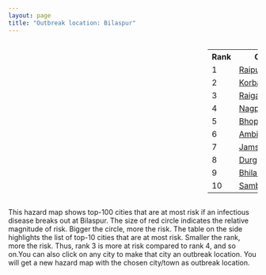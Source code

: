 ```yaml
---
layout: page
title: "Outbreak location: Bilaspur"
---
```

<div style="width: 100%; overflow: auto;">
<div style="width: 75%; float: left;">
<div id="mapid">
<script src="https://buda-magenta.github.io/hazard_map/load_map.js"></script>

<script>
var marker_outbreak = L.marker([22.383333, 82.133333],{"autoPan": true}).addTo(map); marker_outbreak.bindTooltip("Bilaspur").openTooltip();

var circle_1 = L.circle([21.237947, 81.633683], {"pane": "markerPane", "color": "red", "fill": true, "fillOpacity": 0.2, "fillRule": "evenodd", "lineCap": "round", "lineJoin": "round", "opacity": 1.0, "radius": 59601, "stroke": true, "weight": 3}).addTo(map);
circle_1.bindTooltip("Raipur<br>rank: 1<br>hazard index: 0.059602")
circle_1.bindPopup('<a href="https://buda-magenta.github.io/hazard_map/Raipur">Raipur</a>')

var circle_2 = L.circle([22.519770, 82.629515], {"pane": "markerPane", "color": "red", "fill": true, "fillOpacity": 0.2, "fillRule": "evenodd", "lineCap": "round", "lineJoin": "round", "opacity": 1.0, "radius": 59200, "stroke": true, "weight": 3}).addTo(map);
circle_2.bindTooltip("Korba<br>rank: 2<br>hazard index: 0.059201")
circle_2.bindPopup('<a href="https://buda-magenta.github.io/hazard_map/Korba">Korba</a>')

var circle_3 = L.circle([22.500000, 83.500000], {"pane": "markerPane", "color": "red", "fill": true, "fillOpacity": 0.2, "fillRule": "evenodd", "lineCap": "round", "lineJoin": "round", "opacity": 1.0, "radius": 42516, "stroke": true, "weight": 3}).addTo(map);
circle_3.bindTooltip("Raigarh<br>rank: 3<br>hazard index: 0.042516")
circle_3.bindPopup('<a href="https://buda-magenta.github.io/hazard_map/Raigarh">Raigarh</a>')

var circle_4 = L.circle([21.149813, 79.082056], {"pane": "markerPane", "color": "red", "fill": true, "fillOpacity": 0.2, "fillRule": "evenodd", "lineCap": "round", "lineJoin": "round", "opacity": 1.0, "radius": 19938, "stroke": true, "weight": 3}).addTo(map);
circle_4.bindTooltip("Nagpur<br>rank: 4<br>hazard index: 0.019938")
circle_4.bindPopup('<a href="https://buda-magenta.github.io/hazard_map/Nagpur">Nagpur</a>')

var circle_5 = L.circle([23.258486, 77.401989], {"pane": "markerPane", "color": "red", "fill": true, "fillOpacity": 0.2, "fillRule": "evenodd", "lineCap": "round", "lineJoin": "round", "opacity": 1.0, "radius": 18791, "stroke": true, "weight": 3}).addTo(map);
circle_5.bindTooltip("Bhopal<br>rank: 5<br>hazard index: 0.018792")
circle_5.bindPopup('<a href="https://buda-magenta.github.io/hazard_map/Bhopal">Bhopal</a>')

var circle_6 = L.circle([23.122634, 83.198189], {"pane": "markerPane", "color": "red", "fill": true, "fillOpacity": 0.2, "fillRule": "evenodd", "lineCap": "round", "lineJoin": "round", "opacity": 1.0, "radius": 15290, "stroke": true, "weight": 3}).addTo(map);
circle_6.bindTooltip("Ambikapur<br>rank: 6<br>hazard index: 0.015290")
circle_6.bindPopup('<a href="https://buda-magenta.github.io/hazard_map/Ambikapur">Ambikapur</a>')

var circle_7 = L.circle([22.801519, 86.202958], {"pane": "markerPane", "color": "red", "fill": true, "fillOpacity": 0.2, "fillRule": "evenodd", "lineCap": "round", "lineJoin": "round", "opacity": 1.0, "radius": 13860, "stroke": true, "weight": 3}).addTo(map);
circle_7.bindTooltip("Jamshedpur<br>rank: 7<br>hazard index: 0.013861")
circle_7.bindPopup('<a href="https://buda-magenta.github.io/hazard_map/Jamshedpur">Jamshedpur</a>')

var circle_8 = L.circle([21.199035, 81.397955], {"pane": "markerPane", "color": "red", "fill": true, "fillOpacity": 0.2, "fillRule": "evenodd", "lineCap": "round", "lineJoin": "round", "opacity": 1.0, "radius": 11879, "stroke": true, "weight": 3}).addTo(map);
circle_8.bindTooltip("Durg<br>rank: 8<br>hazard index: 0.011880")
circle_8.bindPopup('<a href="https://buda-magenta.github.io/hazard_map/Durg">Durg</a>')

var circle_9 = L.circle([21.200996, 81.335426], {"pane": "markerPane", "color": "red", "fill": true, "fillOpacity": 0.2, "fillRule": "evenodd", "lineCap": "round", "lineJoin": "round", "opacity": 1.0, "radius": 10118, "stroke": true, "weight": 3}).addTo(map);
circle_9.bindTooltip("Bhilai Nagar<br>rank: 9<br>hazard index: 0.010119")
circle_9.bindPopup('<a href="https://buda-magenta.github.io/hazard_map/Bhilai_Nagar">Bhilai Nagar</a>')

var circle_10 = L.circle([21.400000, 83.883333], {"pane": "markerPane", "color": "red", "fill": true, "fillOpacity": 0.2, "fillRule": "evenodd", "lineCap": "round", "lineJoin": "round", "opacity": 1.0, "radius": 8684, "stroke": true, "weight": 3}).addTo(map);
circle_10.bindTooltip("Sambalpur<br>rank: 10<br>hazard index: 0.008684")
circle_10.bindPopup('<a href="https://buda-magenta.github.io/hazard_map/Sambalpur">Sambalpur</a>')

var circle_11 = L.circle([22.214285, 84.872437], {"pane": "markerPane", "color": "red", "fill": true, "fillOpacity": 0.2, "fillRule": "evenodd", "lineCap": "round", "lineJoin": "round", "opacity": 1.0, "radius": 8580, "stroke": true, "weight": 3}).addTo(map);
circle_11.bindTooltip("Raurkela<br>rank: 11<br>hazard index: 0.008581")
circle_11.bindPopup('<a href="https://buda-magenta.github.io/hazard_map/Raurkela">Raurkela</a>')

var circle_12 = L.circle([24.500000, 81.000000], {"pane": "markerPane", "color": "red", "fill": true, "fillOpacity": 0.2, "fillRule": "evenodd", "lineCap": "round", "lineJoin": "round", "opacity": 1.0, "radius": 8378, "stroke": true, "weight": 3}).addTo(map);
circle_12.bindTooltip("Satna<br>rank: 12<br>hazard index: 0.008378")
circle_12.bindPopup('<a href="https://buda-magenta.github.io/hazard_map/Satna">Satna</a>')

var circle_13 = L.circle([28.651718, 77.221939], {"pane": "markerPane", "color": "red", "fill": true, "fillOpacity": 0.2, "fillRule": "evenodd", "lineCap": "round", "lineJoin": "round", "opacity": 1.0, "radius": 7457, "stroke": true, "weight": 3}).addTo(map);
circle_13.bindTooltip("Delhi<br>rank: 13<br>hazard index: 0.007457")
circle_13.bindPopup('<a href="https://buda-magenta.github.io/hazard_map/Delhi">Delhi</a>')

var circle_14 = L.circle([24.759267, 81.655000], {"pane": "markerPane", "color": "red", "fill": true, "fillOpacity": 0.2, "fillRule": "evenodd", "lineCap": "round", "lineJoin": "round", "opacity": 1.0, "radius": 6790, "stroke": true, "weight": 3}).addTo(map);
circle_14.bindTooltip("Rewa<br>rank: 14<br>hazard index: 0.006790")
circle_14.bindPopup('<a href="https://buda-magenta.github.io/hazard_map/Rewa">Rewa</a>')

var circle_15 = L.circle([21.735348, 81.944459], {"pane": "markerPane", "color": "red", "fill": true, "fillOpacity": 0.2, "fillRule": "evenodd", "lineCap": "round", "lineJoin": "round", "opacity": 1.0, "radius": 5925, "stroke": true, "weight": 3}).addTo(map);
circle_15.bindTooltip("Bhatpara<br>rank: 15<br>hazard index: 0.005926")
circle_15.bindPopup('<a href="https://buda-magenta.github.io/hazard_map/Bhatpara">Bhatpara</a>')

var circle_16 = L.circle([22.541418, 88.357691], {"pane": "markerPane", "color": "red", "fill": true, "fillOpacity": 0.2, "fillRule": "evenodd", "lineCap": "round", "lineJoin": "round", "opacity": 1.0, "radius": 5630, "stroke": true, "weight": 3}).addTo(map);
circle_16.bindTooltip("Kolkata<br>rank: 16<br>hazard index: 0.005631")
circle_16.bindPopup('<a href="https://buda-magenta.github.io/hazard_map/Kolkata">Kolkata</a>')

var circle_17 = L.circle([22.720362, 75.868200], {"pane": "markerPane", "color": "red", "fill": true, "fillOpacity": 0.2, "fillRule": "evenodd", "lineCap": "round", "lineJoin": "round", "opacity": 1.0, "radius": 5012, "stroke": true, "weight": 3}).addTo(map);
circle_17.bindTooltip("Indore<br>rank: 17<br>hazard index: 0.005012")
circle_17.bindPopup('<a href="https://buda-magenta.github.io/hazard_map/Indore">Indore</a>')

var circle_18 = L.circle([23.160894, 79.949770], {"pane": "markerPane", "color": "red", "fill": true, "fillOpacity": 0.2, "fillRule": "evenodd", "lineCap": "round", "lineJoin": "round", "opacity": 1.0, "radius": 4309, "stroke": true, "weight": 3}).addTo(map);
circle_18.bindTooltip("Jabalpur<br>rank: 18<br>hazard index: 0.004309")
circle_18.bindPopup('<a href="https://buda-magenta.github.io/hazard_map/Jabalpur">Jabalpur</a>')

var circle_19 = L.circle([20.843512, 75.525927], {"pane": "markerPane", "color": "red", "fill": true, "fillOpacity": 0.2, "fillRule": "evenodd", "lineCap": "round", "lineJoin": "round", "opacity": 1.0, "radius": 3958, "stroke": true, "weight": 3}).addTo(map);
circle_19.bindTooltip("Jalgaon<br>rank: 19<br>hazard index: 0.003958")
circle_19.bindPopup('<a href="https://buda-magenta.github.io/hazard_map/Jalgaon">Jalgaon</a>')

var circle_20 = L.circle([25.531031, 78.652689], {"pane": "markerPane", "color": "red", "fill": true, "fillOpacity": 0.2, "fillRule": "evenodd", "lineCap": "round", "lineJoin": "round", "opacity": 1.0, "radius": 3744, "stroke": true, "weight": 3}).addTo(map);
circle_20.bindTooltip("Jhansi<br>rank: 20<br>hazard index: 0.003745")
circle_20.bindPopup('<a href="https://buda-magenta.github.io/hazard_map/Jhansi">Jhansi</a>')

var circle_21 = L.circle([26.915458, 75.818982], {"pane": "markerPane", "color": "red", "fill": true, "fillOpacity": 0.2, "fillRule": "evenodd", "lineCap": "round", "lineJoin": "round", "opacity": 1.0, "radius": 3538, "stroke": true, "weight": 3}).addTo(map);
circle_21.bindTooltip("Jaipur<br>rank: 21<br>hazard index: 0.003539")
circle_21.bindPopup('<a href="https://buda-magenta.github.io/hazard_map/Jaipur">Jaipur</a>')

var circle_22 = L.circle([22.782355, 86.159003], {"pane": "markerPane", "color": "red", "fill": true, "fillOpacity": 0.2, "fillRule": "evenodd", "lineCap": "round", "lineJoin": "round", "opacity": 1.0, "radius": 3104, "stroke": true, "weight": 3}).addTo(map);
circle_22.bindTooltip("Adityapur<br>rank: 22<br>hazard index: 0.003104")
circle_22.bindPopup('<a href="https://buda-magenta.github.io/hazard_map/Adityapur">Adityapur</a>')

var circle_23 = L.circle([17.723128, 83.301284], {"pane": "markerPane", "color": "red", "fill": true, "fillOpacity": 0.2, "fillRule": "evenodd", "lineCap": "round", "lineJoin": "round", "opacity": 1.0, "radius": 2556, "stroke": true, "weight": 3}).addTo(map);
circle_23.bindTooltip("Visakhapatnam<br>rank: 23<br>hazard index: 0.002556")
circle_23.bindPopup('<a href="https://buda-magenta.github.io/hazard_map/Visakhapatnam">Visakhapatnam</a>')

var circle_24 = L.circle([20.972740, 80.691555], {"pane": "markerPane", "color": "red", "fill": true, "fillOpacity": 0.2, "fillRule": "evenodd", "lineCap": "round", "lineJoin": "round", "opacity": 1.0, "radius": 1948, "stroke": true, "weight": 3}).addTo(map);
circle_24.bindTooltip("Rajnandgaon<br>rank: 24<br>hazard index: 0.001949")
circle_24.bindPopup('<a href="https://buda-magenta.github.io/hazard_map/Rajnandgaon">Rajnandgaon</a>')

var circle_25 = L.circle([20.266777, 85.843559], {"pane": "markerPane", "color": "red", "fill": true, "fillOpacity": 0.2, "fillRule": "evenodd", "lineCap": "round", "lineJoin": "round", "opacity": 1.0, "radius": 1865, "stroke": true, "weight": 3}).addTo(map);
circle_25.bindTooltip("Bhubaneswar<br>rank: 25<br>hazard index: 0.001865")
circle_25.bindPopup('<a href="https://buda-magenta.github.io/hazard_map/Bhubaneswar">Bhubaneswar</a>')

var circle_26 = L.circle([23.809612, 78.759114], {"pane": "markerPane", "color": "red", "fill": true, "fillOpacity": 0.2, "fillRule": "evenodd", "lineCap": "round", "lineJoin": "round", "opacity": 1.0, "radius": 1750, "stroke": true, "weight": 3}).addTo(map);
circle_26.bindTooltip("Sagar<br>rank: 26<br>hazard index: 0.001750")
circle_26.bindPopup('<a href="https://buda-magenta.github.io/hazard_map/Sagar">Sagar</a>')

var circle_27 = L.circle([23.174597, 75.785142], {"pane": "markerPane", "color": "red", "fill": true, "fillOpacity": 0.2, "fillRule": "evenodd", "lineCap": "round", "lineJoin": "round", "opacity": 1.0, "radius": 1690, "stroke": true, "weight": 3}).addTo(map);
circle_27.bindTooltip("Ujjain<br>rank: 27<br>hazard index: 0.001690")
circle_27.bindPopup('<a href="https://buda-magenta.github.io/hazard_map/Ujjain">Ujjain</a>')

var circle_28 = L.circle([21.145629, 80.268387], {"pane": "markerPane", "color": "red", "fill": true, "fillOpacity": 0.2, "fillRule": "evenodd", "lineCap": "round", "lineJoin": "round", "opacity": 1.0, "radius": 1613, "stroke": true, "weight": 3}).addTo(map);
circle_28.bindTooltip("Gondiya<br>rank: 28<br>hazard index: 0.001613")
circle_28.bindPopup('<a href="https://buda-magenta.github.io/hazard_map/Gondiya">Gondiya</a>')

var circle_29 = L.circle([23.833962, 80.392456], {"pane": "markerPane", "color": "red", "fill": true, "fillOpacity": 0.2, "fillRule": "evenodd", "lineCap": "round", "lineJoin": "round", "opacity": 1.0, "radius": 1420, "stroke": true, "weight": 3}).addTo(map);
circle_29.bindTooltip("Murwara<br>rank: 29<br>hazard index: 0.001421")
circle_29.bindPopup('<a href="https://buda-magenta.github.io/hazard_map/Murwara">Murwara</a>')

var circle_30 = L.circle([25.609324, 85.123525], {"pane": "markerPane", "color": "red", "fill": true, "fillOpacity": 0.2, "fillRule": "evenodd", "lineCap": "round", "lineJoin": "round", "opacity": 1.0, "radius": 1288, "stroke": true, "weight": 3}).addTo(map);
circle_30.bindTooltip("Patna<br>rank: 30<br>hazard index: 0.001289")
circle_30.bindPopup('<a href="https://buda-magenta.github.io/hazard_map/Patna">Patna</a>')

var circle_31 = L.circle([25.196826, 76.000893], {"pane": "markerPane", "color": "red", "fill": true, "fillOpacity": 0.2, "fillRule": "evenodd", "lineCap": "round", "lineJoin": "round", "opacity": 1.0, "radius": 1245, "stroke": true, "weight": 3}).addTo(map);
circle_31.bindTooltip("Kota<br>rank: 31<br>hazard index: 0.001246")
circle_31.bindPopup('<a href="https://buda-magenta.github.io/hazard_map/Kota">Kota</a>')

var circle_32 = L.circle([16.508759, 80.618510], {"pane": "markerPane", "color": "red", "fill": true, "fillOpacity": 0.2, "fillRule": "evenodd", "lineCap": "round", "lineJoin": "round", "opacity": 1.0, "radius": 1236, "stroke": true, "weight": 3}).addTo(map);
circle_32.bindTooltip("Vijayawada<br>rank: 32<br>hazard index: 0.001236")
circle_32.bindPopup('<a href="https://buda-magenta.github.io/hazard_map/Vijayawada">Vijayawada</a>')

var circle_33 = L.circle([25.438130, 81.833800], {"pane": "markerPane", "color": "red", "fill": true, "fillOpacity": 0.2, "fillRule": "evenodd", "lineCap": "round", "lineJoin": "round", "opacity": 1.0, "radius": 1010, "stroke": true, "weight": 3}).addTo(map);
circle_33.bindTooltip("Allahabad<br>rank: 33<br>hazard index: 0.001011")
circle_33.bindPopup('<a href="https://buda-magenta.github.io/hazard_map/Allahabad">Allahabad</a>')

var circle_34 = L.circle([19.075990, 72.877393], {"pane": "markerPane", "color": "red", "fill": true, "fillOpacity": 0.2, "fillRule": "evenodd", "lineCap": "round", "lineJoin": "round", "opacity": 1.0, "radius": 999, "stroke": true, "weight": 3}).addTo(map);
circle_34.bindTooltip("Mumbai<br>rank: 34<br>hazard index: 0.001000")
circle_34.bindPopup('<a href="https://buda-magenta.github.io/hazard_map/Mumbai">Mumbai</a>')

var circle_35 = L.circle([23.916667, 78.000000], {"pane": "markerPane", "color": "red", "fill": true, "fillOpacity": 0.2, "fillRule": "evenodd", "lineCap": "round", "lineJoin": "round", "opacity": 1.0, "radius": 979, "stroke": true, "weight": 3}).addTo(map);
circle_35.bindTooltip("Vidisha<br>rank: 35<br>hazard index: 0.000980")
circle_35.bindPopup('<a href="https://buda-magenta.github.io/hazard_map/Vidisha">Vidisha</a>')

var circle_36 = L.circle([25.335649, 83.007629], {"pane": "markerPane", "color": "red", "fill": true, "fillOpacity": 0.2, "fillRule": "evenodd", "lineCap": "round", "lineJoin": "round", "opacity": 1.0, "radius": 974, "stroke": true, "weight": 3}).addTo(map);
circle_36.bindTooltip("Varanasi<br>rank: 36<br>hazard index: 0.000975")
circle_36.bindPopup('<a href="https://buda-magenta.github.io/hazard_map/Varanasi">Varanasi</a>')

var circle_37 = L.circle([22.890183, 88.426939], {"pane": "markerPane", "color": "red", "fill": true, "fillOpacity": 0.2, "fillRule": "evenodd", "lineCap": "round", "lineJoin": "round", "opacity": 1.0, "radius": 823, "stroke": true, "weight": 3}).addTo(map);
circle_37.bindTooltip("Naihati<br>rank: 37<br>hazard index: 0.000823")
circle_37.bindPopup('<a href="https://buda-magenta.github.io/hazard_map/Naihati">Naihati</a>')

var circle_38 = L.circle([23.750000, 79.583333], {"pane": "markerPane", "color": "red", "fill": true, "fillOpacity": 0.2, "fillRule": "evenodd", "lineCap": "round", "lineJoin": "round", "opacity": 1.0, "radius": 799, "stroke": true, "weight": 3}).addTo(map);
circle_38.bindTooltip("Damoh<br>rank: 38<br>hazard index: 0.000799")
circle_38.bindPopup('<a href="https://buda-magenta.github.io/hazard_map/Damoh">Damoh</a>')

var circle_39 = L.circle([18.521428, 73.854454], {"pane": "markerPane", "color": "red", "fill": true, "fillOpacity": 0.2, "fillRule": "evenodd", "lineCap": "round", "lineJoin": "round", "opacity": 1.0, "radius": 789, "stroke": true, "weight": 3}).addTo(map);
circle_39.bindTooltip("Pune<br>rank: 39<br>hazard index: 0.000790")
circle_39.bindPopup('<a href="https://buda-magenta.github.io/hazard_map/Pune">Pune</a>')

var circle_40 = L.circle([13.083694, 80.270186], {"pane": "markerPane", "color": "red", "fill": true, "fillOpacity": 0.2, "fillRule": "evenodd", "lineCap": "round", "lineJoin": "round", "opacity": 1.0, "radius": 784, "stroke": true, "weight": 3}).addTo(map);
circle_40.bindTooltip("Chennai<br>rank: 40<br>hazard index: 0.000785")
circle_40.bindPopup('<a href="https://buda-magenta.github.io/hazard_map/Chennai">Chennai</a>')

var circle_41 = L.circle([23.000000, 76.166667], {"pane": "markerPane", "color": "red", "fill": true, "fillOpacity": 0.2, "fillRule": "evenodd", "lineCap": "round", "lineJoin": "round", "opacity": 1.0, "radius": 739, "stroke": true, "weight": 3}).addTo(map);
circle_41.bindTooltip("Dewas<br>rank: 41<br>hazard index: 0.000740")
circle_41.bindPopup('<a href="https://buda-magenta.github.io/hazard_map/Dewas">Dewas</a>')

var circle_42 = L.circle([25.133173, 86.525040], {"pane": "markerPane", "color": "red", "fill": true, "fillOpacity": 0.2, "fillRule": "evenodd", "lineCap": "round", "lineJoin": "round", "opacity": 1.0, "radius": 708, "stroke": true, "weight": 3}).addTo(map);
circle_42.bindTooltip("Kharagpur<br>rank: 42<br>hazard index: 0.000708")
circle_42.bindPopup('<a href="https://buda-magenta.github.io/hazard_map/Kharagpur">Kharagpur</a>')

var circle_43 = L.circle([27.175255, 78.009816], {"pane": "markerPane", "color": "red", "fill": true, "fillOpacity": 0.2, "fillRule": "evenodd", "lineCap": "round", "lineJoin": "round", "opacity": 1.0, "radius": 701, "stroke": true, "weight": 3}).addTo(map);
circle_43.bindTooltip("Agra<br>rank: 43<br>hazard index: 0.000701")
circle_43.bindPopup('<a href="https://buda-magenta.github.io/hazard_map/Agra">Agra</a>')

var circle_44 = L.circle([30.909016, 75.851601], {"pane": "markerPane", "color": "red", "fill": true, "fillOpacity": 0.2, "fillRule": "evenodd", "lineCap": "round", "lineJoin": "round", "opacity": 1.0, "radius": 698, "stroke": true, "weight": 3}).addTo(map);
circle_44.bindTooltip("Ludhiana<br>rank: 44<br>hazard index: 0.000699")
circle_44.bindPopup('<a href="https://buda-magenta.github.io/hazard_map/Ludhiana">Ludhiana</a>')

var circle_45 = L.circle([26.203725, 78.157363], {"pane": "markerPane", "color": "red", "fill": true, "fillOpacity": 0.2, "fillRule": "evenodd", "lineCap": "round", "lineJoin": "round", "opacity": 1.0, "radius": 648, "stroke": true, "weight": 3}).addTo(map);
circle_45.bindTooltip("Gwalior<br>rank: 45<br>hazard index: 0.000649")
circle_45.bindPopup('<a href="https://buda-magenta.github.io/hazard_map/Gwalior">Gwalior</a>')

var circle_46 = L.circle([23.021624, 72.579707], {"pane": "markerPane", "color": "red", "fill": true, "fillOpacity": 0.2, "fillRule": "evenodd", "lineCap": "round", "lineJoin": "round", "opacity": 1.0, "radius": 601, "stroke": true, "weight": 3}).addTo(map);
circle_46.bindTooltip("Ahmedabad<br>rank: 46<br>hazard index: 0.000602")
circle_46.bindPopup('<a href="https://buda-magenta.github.io/hazard_map/Ahmedabad">Ahmedabad</a>')

var circle_47 = L.circle([21.154541, 77.644296], {"pane": "markerPane", "color": "red", "fill": true, "fillOpacity": 0.2, "fillRule": "evenodd", "lineCap": "round", "lineJoin": "round", "opacity": 1.0, "radius": 593, "stroke": true, "weight": 3}).addTo(map);
circle_47.bindTooltip("Amravati<br>rank: 47<br>hazard index: 0.000594")
circle_47.bindPopup('<a href="https://buda-magenta.github.io/hazard_map/Amravati">Amravati</a>')

var circle_48 = L.circle([29.000653, 77.768229], {"pane": "markerPane", "color": "red", "fill": true, "fillOpacity": 0.2, "fillRule": "evenodd", "lineCap": "round", "lineJoin": "round", "opacity": 1.0, "radius": 566, "stroke": true, "weight": 3}).addTo(map);
circle_48.bindTooltip("Meerut<br>rank: 48<br>hazard index: 0.000567")
circle_48.bindPopup('<a href="https://buda-magenta.github.io/hazard_map/Meerut">Meerut</a>')

var circle_49 = L.circle([20.468600, 85.879200], {"pane": "markerPane", "color": "red", "fill": true, "fillOpacity": 0.2, "fillRule": "evenodd", "lineCap": "round", "lineJoin": "round", "opacity": 1.0, "radius": 555, "stroke": true, "weight": 3}).addTo(map);
circle_49.bindTooltip("Cuttack<br>rank: 49<br>hazard index: 0.000556")
circle_49.bindPopup('<a href="https://buda-magenta.github.io/hazard_map/Cuttack">Cuttack</a>')

var circle_50 = L.circle([24.476642, 86.606732], {"pane": "markerPane", "color": "red", "fill": true, "fillOpacity": 0.2, "fillRule": "evenodd", "lineCap": "round", "lineJoin": "round", "opacity": 1.0, "radius": 548, "stroke": true, "weight": 3}).addTo(map);
circle_50.bindTooltip("Deoghar<br>rank: 50<br>hazard index: 0.000549")
circle_50.bindPopup('<a href="https://buda-magenta.github.io/hazard_map/Deoghar">Deoghar</a>')

var circle_51 = L.circle([23.370035, 85.325013], {"pane": "markerPane", "color": "red", "fill": true, "fillOpacity": 0.2, "fillRule": "evenodd", "lineCap": "round", "lineJoin": "round", "opacity": 1.0, "radius": 506, "stroke": true, "weight": 3}).addTo(map);
circle_51.bindTooltip("Ranchi<br>rank: 51<br>hazard index: 0.000507")
circle_51.bindPopup('<a href="https://buda-magenta.github.io/hazard_map/Ranchi">Ranchi</a>')

var circle_52 = L.circle([21.170200, 72.831100], {"pane": "markerPane", "color": "red", "fill": true, "fillOpacity": 0.2, "fillRule": "evenodd", "lineCap": "round", "lineJoin": "round", "opacity": 1.0, "radius": 501, "stroke": true, "weight": 3}).addTo(map);
circle_52.bindTooltip("Surat<br>rank: 52<br>hazard index: 0.000502")
circle_52.bindPopup('<a href="https://buda-magenta.github.io/hazard_map/Surat">Surat</a>')

var circle_53 = L.circle([31.634308, 74.873679], {"pane": "markerPane", "color": "red", "fill": true, "fillOpacity": 0.2, "fillRule": "evenodd", "lineCap": "round", "lineJoin": "round", "opacity": 1.0, "radius": 486, "stroke": true, "weight": 3}).addTo(map);
circle_53.bindTooltip("Amritsar<br>rank: 53<br>hazard index: 0.000487")
circle_53.bindPopup('<a href="https://buda-magenta.github.io/hazard_map/Amritsar">Amritsar</a>')

var circle_54 = L.circle([22.600150, 77.926645], {"pane": "markerPane", "color": "red", "fill": true, "fillOpacity": 0.2, "fillRule": "evenodd", "lineCap": "round", "lineJoin": "round", "opacity": 1.0, "radius": 479, "stroke": true, "weight": 3}).addTo(map);
circle_54.bindTooltip("Hoshangabad<br>rank: 54<br>hazard index: 0.000479")
circle_54.bindPopup('<a href="https://buda-magenta.github.io/hazard_map/Hoshangabad">Hoshangabad</a>')

var circle_55 = L.circle([28.015929, 73.317137], {"pane": "markerPane", "color": "red", "fill": true, "fillOpacity": 0.2, "fillRule": "evenodd", "lineCap": "round", "lineJoin": "round", "opacity": 1.0, "radius": 477, "stroke": true, "weight": 3}).addTo(map);
circle_55.bindTooltip("Bikaner<br>rank: 55<br>hazard index: 0.000478")
circle_55.bindPopup('<a href="https://buda-magenta.github.io/hazard_map/Bikaner">Bikaner</a>')

var circle_56 = L.circle([23.795281, 86.430964], {"pane": "markerPane", "color": "red", "fill": true, "fillOpacity": 0.2, "fillRule": "evenodd", "lineCap": "round", "lineJoin": "round", "opacity": 1.0, "radius": 477, "stroke": true, "weight": 3}).addTo(map);
circle_56.bindTooltip("Dhanbad<br>rank: 56<br>hazard index: 0.000477")
circle_56.bindPopup('<a href="https://buda-magenta.github.io/hazard_map/Dhanbad">Dhanbad</a>')

var circle_57 = L.circle([20.030976, 79.358139], {"pane": "markerPane", "color": "red", "fill": true, "fillOpacity": 0.2, "fillRule": "evenodd", "lineCap": "round", "lineJoin": "round", "opacity": 1.0, "radius": 468, "stroke": true, "weight": 3}).addTo(map);
circle_57.bindTooltip("Chandrapur<br>rank: 57<br>hazard index: 0.000468")
circle_57.bindPopup('<a href="https://buda-magenta.github.io/hazard_map/Chandrapur">Chandrapur</a>')

var circle_58 = L.circle([23.687130, 86.974659], {"pane": "markerPane", "color": "red", "fill": true, "fillOpacity": 0.2, "fillRule": "evenodd", "lineCap": "round", "lineJoin": "round", "opacity": 1.0, "radius": 452, "stroke": true, "weight": 3}).addTo(map);
circle_58.bindTooltip("Asansol<br>rank: 58<br>hazard index: 0.000452")
circle_58.bindPopup('<a href="https://buda-magenta.github.io/hazard_map/Asansol">Asansol</a>')

var circle_59 = L.circle([14.449372, 79.987376], {"pane": "markerPane", "color": "red", "fill": true, "fillOpacity": 0.2, "fillRule": "evenodd", "lineCap": "round", "lineJoin": "round", "opacity": 1.0, "radius": 449, "stroke": true, "weight": 3}).addTo(map);
circle_59.bindTooltip("Nellore<br>rank: 59<br>hazard index: 0.000450")
circle_59.bindPopup('<a href="https://buda-magenta.github.io/hazard_map/Nellore">Nellore</a>')

var circle_60 = L.circle([24.197443, 82.666145], {"pane": "markerPane", "color": "red", "fill": true, "fillOpacity": 0.2, "fillRule": "evenodd", "lineCap": "round", "lineJoin": "round", "opacity": 1.0, "radius": 443, "stroke": true, "weight": 3}).addTo(map);
circle_60.bindTooltip("Singrauli<br>rank: 60<br>hazard index: 0.000444")
circle_60.bindPopup('<a href="https://buda-magenta.github.io/hazard_map/Singrauli">Singrauli</a>')

var circle_61 = L.circle([27.209822, 79.048137], {"pane": "markerPane", "color": "red", "fill": true, "fillOpacity": 0.2, "fillRule": "evenodd", "lineCap": "round", "lineJoin": "round", "opacity": 1.0, "radius": 421, "stroke": true, "weight": 3}).addTo(map);
circle_61.bindTooltip("Mainpuri<br>rank: 61<br>hazard index: 0.000421")
circle_61.bindPopup('<a href="https://buda-magenta.github.io/hazard_map/Mainpuri">Mainpuri</a>')

var circle_62 = L.circle([26.460914, 80.321759], {"pane": "markerPane", "color": "red", "fill": true, "fillOpacity": 0.2, "fillRule": "evenodd", "lineCap": "round", "lineJoin": "round", "opacity": 1.0, "radius": 411, "stroke": true, "weight": 3}).addTo(map);
circle_62.bindTooltip("Kanpur<br>rank: 62<br>hazard index: 0.000411")
circle_62.bindPopup('<a href="https://buda-magenta.github.io/hazard_map/Kanpur">Kanpur</a>')

var circle_63 = L.circle([17.388786, 78.461065], {"pane": "markerPane", "color": "red", "fill": true, "fillOpacity": 0.2, "fillRule": "evenodd", "lineCap": "round", "lineJoin": "round", "opacity": 1.0, "radius": 408, "stroke": true, "weight": 3}).addTo(map);
circle_63.bindTooltip("Hyderabad<br>rank: 63<br>hazard index: 0.000409")
circle_63.bindPopup('<a href="https://buda-magenta.github.io/hazard_map/Hyderabad">Hyderabad</a>')

var circle_64 = L.circle([26.296772, 73.035143], {"pane": "markerPane", "color": "red", "fill": true, "fillOpacity": 0.2, "fillRule": "evenodd", "lineCap": "round", "lineJoin": "round", "opacity": 1.0, "radius": 386, "stroke": true, "weight": 3}).addTo(map);
circle_64.bindTooltip("Jodhpur<br>rank: 64<br>hazard index: 0.000386")
circle_64.bindPopup('<a href="https://buda-magenta.github.io/hazard_map/Jodhpur">Jodhpur</a>')

var circle_65 = L.circle([31.292011, 75.568058], {"pane": "markerPane", "color": "red", "fill": true, "fillOpacity": 0.2, "fillRule": "evenodd", "lineCap": "round", "lineJoin": "round", "opacity": 1.0, "radius": 373, "stroke": true, "weight": 3}).addTo(map);
circle_65.bindTooltip("Jalandhar<br>rank: 65<br>hazard index: 0.000373")
circle_65.bindPopup('<a href="https://buda-magenta.github.io/hazard_map/Jalandhar">Jalandhar</a>')

var circle_66 = L.circle([19.807608, 85.825254], {"pane": "markerPane", "color": "red", "fill": true, "fillOpacity": 0.2, "fillRule": "evenodd", "lineCap": "round", "lineJoin": "round", "opacity": 1.0, "radius": 360, "stroke": true, "weight": 3}).addTo(map);
circle_66.bindTooltip("Puri<br>rank: 66<br>hazard index: 0.000360")
circle_66.bindPopup('<a href="https://buda-magenta.github.io/hazard_map/Puri">Puri</a>')

var circle_67 = L.circle([23.115688, 77.066239], {"pane": "markerPane", "color": "red", "fill": true, "fillOpacity": 0.2, "fillRule": "evenodd", "lineCap": "round", "lineJoin": "round", "opacity": 1.0, "radius": 355, "stroke": true, "weight": 3}).addTo(map);
circle_67.bindTooltip("Sehore<br>rank: 67<br>hazard index: 0.000356")
circle_67.bindPopup('<a href="https://buda-magenta.github.io/hazard_map/Sehore">Sehore</a>')

var circle_68 = L.circle([18.112082, 83.405220], {"pane": "markerPane", "color": "red", "fill": true, "fillOpacity": 0.2, "fillRule": "evenodd", "lineCap": "round", "lineJoin": "round", "opacity": 1.0, "radius": 336, "stroke": true, "weight": 3}).addTo(map);
circle_68.bindTooltip("Vizianagaram<br>rank: 68<br>hazard index: 0.000336")
circle_68.bindPopup('<a href="https://buda-magenta.github.io/hazard_map/Vizianagaram">Vizianagaram</a>')

var circle_69 = L.circle([11.001812, 76.962843], {"pane": "markerPane", "color": "red", "fill": true, "fillOpacity": 0.2, "fillRule": "evenodd", "lineCap": "round", "lineJoin": "round", "opacity": 1.0, "radius": 310, "stroke": true, "weight": 3}).addTo(map);
circle_69.bindTooltip("Coimbatore<br>rank: 69<br>hazard index: 0.000311")
circle_69.bindPopup('<a href="https://buda-magenta.github.io/hazard_map/Coimbatore">Coimbatore</a>')

var circle_70 = L.circle([20.993276, 75.839983], {"pane": "markerPane", "color": "red", "fill": true, "fillOpacity": 0.2, "fillRule": "evenodd", "lineCap": "round", "lineJoin": "round", "opacity": 1.0, "radius": 309, "stroke": true, "weight": 3}).addTo(map);
circle_70.bindTooltip("Bhusawal<br>rank: 70<br>hazard index: 0.000309")
circle_70.bindPopup('<a href="https://buda-magenta.github.io/hazard_map/Bhusawal">Bhusawal</a>')

var circle_71 = L.circle([29.988077, 77.508130], {"pane": "markerPane", "color": "red", "fill": true, "fillOpacity": 0.2, "fillRule": "evenodd", "lineCap": "round", "lineJoin": "round", "opacity": 1.0, "radius": 299, "stroke": true, "weight": 3}).addTo(map);
circle_71.bindTooltip("Saharanpur<br>rank: 71<br>hazard index: 0.000299")
circle_71.bindPopup('<a href="https://buda-magenta.github.io/hazard_map/Saharanpur">Saharanpur</a>')

var circle_72 = L.circle([17.980609, 79.598212], {"pane": "markerPane", "color": "red", "fill": true, "fillOpacity": 0.2, "fillRule": "evenodd", "lineCap": "round", "lineJoin": "round", "opacity": 1.0, "radius": 283, "stroke": true, "weight": 3}).addTo(map);
circle_72.bindTooltip("Warangal<br>rank: 72<br>hazard index: 0.000283")
circle_72.bindPopup('<a href="https://buda-magenta.github.io/hazard_map/Warangal">Warangal</a>')

var circle_73 = L.circle([19.087076, 82.023572], {"pane": "markerPane", "color": "red", "fill": true, "fillOpacity": 0.2, "fillRule": "evenodd", "lineCap": "round", "lineJoin": "round", "opacity": 1.0, "radius": 279, "stroke": true, "weight": 3}).addTo(map);
circle_73.bindTooltip("Jagdalpur<br>rank: 73<br>hazard index: 0.000279")
circle_73.bindPopup('<a href="https://buda-magenta.github.io/hazard_map/Jagdalpur">Jagdalpur</a>')

var circle_74 = L.circle([17.005045, 81.780473], {"pane": "markerPane", "color": "red", "fill": true, "fillOpacity": 0.2, "fillRule": "evenodd", "lineCap": "round", "lineJoin": "round", "opacity": 1.0, "radius": 248, "stroke": true, "weight": 3}).addTo(map);
circle_74.bindTooltip("Rajahmundry<br>rank: 74<br>hazard index: 0.000248")
circle_74.bindPopup('<a href="https://buda-magenta.github.io/hazard_map/Rajahmundry">Rajahmundry</a>')

var circle_75 = L.circle([11.664300, 78.146000], {"pane": "markerPane", "color": "red", "fill": true, "fillOpacity": 0.2, "fillRule": "evenodd", "lineCap": "round", "lineJoin": "round", "opacity": 1.0, "radius": 243, "stroke": true, "weight": 3}).addTo(map);
circle_75.bindTooltip("Salem<br>rank: 75<br>hazard index: 0.000243")
circle_75.bindPopup('<a href="https://buda-magenta.github.io/hazard_map/Salem">Salem</a>')

var circle_76 = L.circle([21.934900, 86.732400], {"pane": "markerPane", "color": "red", "fill": true, "fillOpacity": 0.2, "fillRule": "evenodd", "lineCap": "round", "lineJoin": "round", "opacity": 1.0, "radius": 235, "stroke": true, "weight": 3}).addTo(map);
circle_76.bindTooltip("Baripada<br>rank: 76<br>hazard index: 0.000235")
circle_76.bindPopup('<a href="https://buda-magenta.github.io/hazard_map/Baripada">Baripada</a>')

var circle_77 = L.circle([21.879616, 77.875681], {"pane": "markerPane", "color": "red", "fill": true, "fillOpacity": 0.2, "fillRule": "evenodd", "lineCap": "round", "lineJoin": "round", "opacity": 1.0, "radius": 230, "stroke": true, "weight": 3}).addTo(map);
circle_77.bindTooltip("Betul<br>rank: 77<br>hazard index: 0.000231")
circle_77.bindPopup('<a href="https://buda-magenta.github.io/hazard_map/Betul">Betul</a>')

var circle_78 = L.circle([22.920982, 88.437022], {"pane": "markerPane", "color": "red", "fill": true, "fillOpacity": 0.2, "fillRule": "evenodd", "lineCap": "round", "lineJoin": "round", "opacity": 1.0, "radius": 219, "stroke": true, "weight": 3}).addTo(map);
circle_78.bindTooltip("Halisahar<br>rank: 78<br>hazard index: 0.000219")
circle_78.bindPopup('<a href="https://buda-magenta.github.io/hazard_map/Halisahar">Halisahar</a>')

var circle_79 = L.circle([12.979120, 77.591300], {"pane": "markerPane", "color": "red", "fill": true, "fillOpacity": 0.2, "fillRule": "evenodd", "lineCap": "round", "lineJoin": "round", "opacity": 1.0, "radius": 214, "stroke": true, "weight": 3}).addTo(map);
circle_79.bindTooltip("Bangalore<br>rank: 79<br>hazard index: 0.000214")
circle_79.bindPopup('<a href="https://buda-magenta.github.io/hazard_map/Bangalore">Bangalore</a>')

var circle_80 = L.circle([22.949011, 88.435910], {"pane": "markerPane", "color": "red", "fill": true, "fillOpacity": 0.2, "fillRule": "evenodd", "lineCap": "round", "lineJoin": "round", "opacity": 1.0, "radius": 211, "stroke": true, "weight": 3}).addTo(map);
circle_80.bindTooltip("Kanchrapara<br>rank: 80<br>hazard index: 0.000211")
circle_80.bindPopup('<a href="https://buda-magenta.github.io/hazard_map/Kanchrapara">Kanchrapara</a>')

var circle_81 = L.circle([13.631637, 79.423171], {"pane": "markerPane", "color": "red", "fill": true, "fillOpacity": 0.2, "fillRule": "evenodd", "lineCap": "round", "lineJoin": "round", "opacity": 1.0, "radius": 207, "stroke": true, "weight": 3}).addTo(map);
circle_81.bindTooltip("Tirupati<br>rank: 81<br>hazard index: 0.000207")
circle_81.bindPopup('<a href="https://buda-magenta.github.io/hazard_map/Tirupati">Tirupati</a>')

var circle_82 = L.circle([22.297314, 73.194257], {"pane": "markerPane", "color": "red", "fill": true, "fillOpacity": 0.2, "fillRule": "evenodd", "lineCap": "round", "lineJoin": "round", "opacity": 1.0, "radius": 187, "stroke": true, "weight": 3}).addTo(map);
circle_82.bindTooltip("Vadodara<br>rank: 82<br>hazard index: 0.000188")
circle_82.bindPopup('<a href="https://buda-magenta.github.io/hazard_map/Vadodara">Vadodara</a>')

var circle_83 = L.circle([15.507555, 80.060800], {"pane": "markerPane", "color": "red", "fill": true, "fillOpacity": 0.2, "fillRule": "evenodd", "lineCap": "round", "lineJoin": "round", "opacity": 1.0, "radius": 180, "stroke": true, "weight": 3}).addTo(map);
circle_83.bindTooltip("Ongole<br>rank: 83<br>hazard index: 0.000181")
circle_83.bindPopup('<a href="https://buda-magenta.github.io/hazard_map/Ongole">Ongole</a>')

var circle_84 = L.circle([23.480592, 74.917790], {"pane": "markerPane", "color": "red", "fill": true, "fillOpacity": 0.2, "fillRule": "evenodd", "lineCap": "round", "lineJoin": "round", "opacity": 1.0, "radius": 176, "stroke": true, "weight": 3}).addTo(map);
circle_84.bindTooltip("Ratlam<br>rank: 84<br>hazard index: 0.000176")
circle_84.bindPopup('<a href="https://buda-magenta.github.io/hazard_map/Ratlam">Ratlam</a>')

var circle_85 = L.circle([20.761862, 77.192172], {"pane": "markerPane", "color": "red", "fill": true, "fillOpacity": 0.2, "fillRule": "evenodd", "lineCap": "round", "lineJoin": "round", "opacity": 1.0, "radius": 173, "stroke": true, "weight": 3}).addTo(map);
circle_85.bindTooltip("Akola<br>rank: 85<br>hazard index: 0.000174")
circle_85.bindPopup('<a href="https://buda-magenta.github.io/hazard_map/Akola">Akola</a>')

var circle_86 = L.circle([29.448006, 77.740685], {"pane": "markerPane", "color": "red", "fill": true, "fillOpacity": 0.2, "fillRule": "evenodd", "lineCap": "round", "lineJoin": "round", "opacity": 1.0, "radius": 169, "stroke": true, "weight": 3}).addTo(map);
circle_86.bindTooltip("Muzaffarnagar<br>rank: 86<br>hazard index: 0.000170")
circle_86.bindPopup('<a href="https://buda-magenta.github.io/hazard_map/Muzaffarnagar">Muzaffarnagar</a>')

var circle_87 = L.circle([22.591260, 88.390964], {"pane": "markerPane", "color": "red", "fill": true, "fillOpacity": 0.2, "fillRule": "evenodd", "lineCap": "round", "lineJoin": "round", "opacity": 1.0, "radius": 164, "stroke": true, "weight": 3}).addTo(map);
circle_87.bindTooltip("Bidhan Nagar<br>rank: 87<br>hazard index: 0.000165")
circle_87.bindPopup('<a href="https://buda-magenta.github.io/hazard_map/Bidhan_Nagar">Bidhan Nagar</a>')

var circle_88 = L.circle([26.469100, 74.639000], {"pane": "markerPane", "color": "red", "fill": true, "fillOpacity": 0.2, "fillRule": "evenodd", "lineCap": "round", "lineJoin": "round", "opacity": 1.0, "radius": 162, "stroke": true, "weight": 3}).addTo(map);
circle_88.bindTooltip("Ajmer<br>rank: 88<br>hazard index: 0.000163")
circle_88.bindPopup('<a href="https://buda-magenta.github.io/hazard_map/Ajmer">Ajmer</a>')

var circle_89 = L.circle([27.633333, 77.583333], {"pane": "markerPane", "color": "red", "fill": true, "fillOpacity": 0.2, "fillRule": "evenodd", "lineCap": "round", "lineJoin": "round", "opacity": 1.0, "radius": 154, "stroke": true, "weight": 3}).addTo(map);
circle_89.bindTooltip("Mathura<br>rank: 89<br>hazard index: 0.000154")
circle_89.bindPopup('<a href="https://buda-magenta.github.io/hazard_map/Mathura">Mathura</a>')

var circle_90 = L.circle([25.773344, 84.784977], {"pane": "markerPane", "color": "red", "fill": true, "fillOpacity": 0.2, "fillRule": "evenodd", "lineCap": "round", "lineJoin": "round", "opacity": 1.0, "radius": 147, "stroke": true, "weight": 3}).addTo(map);
circle_90.bindTooltip("Chapra<br>rank: 90<br>hazard index: 0.000147")
circle_90.bindPopup('<a href="https://buda-magenta.github.io/hazard_map/Chapra">Chapra</a>')

var circle_91 = L.circle([23.332200, 86.361600], {"pane": "markerPane", "color": "red", "fill": true, "fillOpacity": 0.2, "fillRule": "evenodd", "lineCap": "round", "lineJoin": "round", "opacity": 1.0, "radius": 146, "stroke": true, "weight": 3}).addTo(map);
circle_91.bindTooltip("Purulia<br>rank: 91<br>hazard index: 0.000147")
circle_91.bindPopup('<a href="https://buda-magenta.github.io/hazard_map/Purulia">Purulia</a>')

var circle_92 = L.circle([19.877263, 75.339024], {"pane": "markerPane", "color": "red", "fill": true, "fillOpacity": 0.2, "fillRule": "evenodd", "lineCap": "round", "lineJoin": "round", "opacity": 1.0, "radius": 141, "stroke": true, "weight": 3}).addTo(map);
circle_92.bindTooltip("Aurangabad<br>rank: 92<br>hazard index: 0.000142")
circle_92.bindPopup('<a href="https://buda-magenta.github.io/hazard_map/Aurangabad">Aurangabad</a>')

var circle_93 = L.circle([26.229141, 76.304533], {"pane": "markerPane", "color": "red", "fill": true, "fillOpacity": 0.2, "fillRule": "evenodd", "lineCap": "round", "lineJoin": "round", "opacity": 1.0, "radius": 139, "stroke": true, "weight": 3}).addTo(map);
circle_93.bindTooltip("Sawai Madhopur<br>rank: 93<br>hazard index: 0.000139")
circle_93.bindPopup('<a href="https://buda-magenta.github.io/hazard_map/Sawai_Madhopur">Sawai Madhopur</a>')

var circle_94 = L.circle([23.587548, 75.675679], {"pane": "markerPane", "color": "red", "fill": true, "fillOpacity": 0.2, "fillRule": "evenodd", "lineCap": "round", "lineJoin": "round", "opacity": 1.0, "radius": 136, "stroke": true, "weight": 3}).addTo(map);
circle_94.bindTooltip("Nagda<br>rank: 94<br>hazard index: 0.000137")
circle_94.bindPopup('<a href="https://buda-magenta.github.io/hazard_map/Nagda">Nagda</a>')

var circle_95 = L.circle([23.699128, 85.991069], {"pane": "markerPane", "color": "red", "fill": true, "fillOpacity": 0.2, "fillRule": "evenodd", "lineCap": "round", "lineJoin": "round", "opacity": 1.0, "radius": 131, "stroke": true, "weight": 3}).addTo(map);
circle_95.bindTooltip("Bokaro<br>rank: 95<br>hazard index: 0.000132")
circle_95.bindPopup('<a href="https://buda-magenta.github.io/hazard_map/Bokaro">Bokaro</a>')

var circle_96 = L.circle([11.101781, 77.345192], {"pane": "markerPane", "color": "red", "fill": true, "fillOpacity": 0.2, "fillRule": "evenodd", "lineCap": "round", "lineJoin": "round", "opacity": 1.0, "radius": 130, "stroke": true, "weight": 3}).addTo(map);
circle_96.bindTooltip("Tiruppur<br>rank: 96<br>hazard index: 0.000130")
circle_96.bindPopup('<a href="https://buda-magenta.github.io/hazard_map/Tiruppur">Tiruppur</a>')

var circle_97 = L.circle([26.122147, 75.663754], {"pane": "markerPane", "color": "red", "fill": true, "fillOpacity": 0.2, "fillRule": "evenodd", "lineCap": "round", "lineJoin": "round", "opacity": 1.0, "radius": 124, "stroke": true, "weight": 3}).addTo(map);
circle_97.bindTooltip("Tonk<br>rank: 97<br>hazard index: 0.000125")
circle_97.bindPopup('<a href="https://buda-magenta.github.io/hazard_map/Tonk">Tonk</a>')

var circle_98 = L.circle([20.166670, 79.172114], {"pane": "markerPane", "color": "red", "fill": true, "fillOpacity": 0.2, "fillRule": "evenodd", "lineCap": "round", "lineJoin": "round", "opacity": 1.0, "radius": 122, "stroke": true, "weight": 3}).addTo(map);
circle_98.bindTooltip("Bhadravati<br>rank: 98<br>hazard index: 0.000122")
circle_98.bindPopup('<a href="https://buda-magenta.github.io/hazard_map/Bhadravati">Bhadravati</a>')

var circle_99 = L.circle([19.194329, 72.970178], {"pane": "markerPane", "color": "red", "fill": true, "fillOpacity": 0.2, "fillRule": "evenodd", "lineCap": "round", "lineJoin": "round", "opacity": 1.0, "radius": 121, "stroke": true, "weight": 3}).addTo(map);
circle_99.bindTooltip("Thane<br>rank: 99<br>hazard index: 0.000122")
circle_99.bindPopup('<a href="https://buda-magenta.github.io/hazard_map/Thane">Thane</a>')

var circle_100 = L.circle([16.237773, 80.646422], {"pane": "markerPane", "color": "red", "fill": true, "fillOpacity": 0.2, "fillRule": "evenodd", "lineCap": "round", "lineJoin": "round", "opacity": 1.0, "radius": 119, "stroke": true, "weight": 3}).addTo(map);
circle_100.bindTooltip("Tenali<br>rank: 100<br>hazard index: 0.000120")
circle_100.bindPopup('<a href="https://buda-magenta.github.io/hazard_map/Tenali">Tenali</a>')
</script>
</div>
</div>


<div style="width: 20%; float: right;">
<table>
<tr>
<th>Rank</th>
<th>City</th>
</tr>

<tr>
<td>1</td>
<td><a href="https://buda-magenta.github.io/hazard_map/Raipur">Raipur</a></td>
</tr>

<tr>
<td>2</td>
<td><a href="https://buda-magenta.github.io/hazard_map/Korba">Korba</a></td>
</tr>

<tr>
<td>3</td>
<td><a href="https://buda-magenta.github.io/hazard_map/Raigarh">Raigarh</a></td>
</tr>

<tr>
<td>4</td>
<td><a href="https://buda-magenta.github.io/hazard_map/Nagpur">Nagpur</a></td>
</tr>

<tr>
<td>5</td>
<td><a href="https://buda-magenta.github.io/hazard_map/Bhopal">Bhopal</a></td>
</tr>

<tr>
<td>6</td>
<td><a href="https://buda-magenta.github.io/hazard_map/Ambikapur">Ambikapur</a></td>
</tr>

<tr>
<td>7</td>
<td><a href="https://buda-magenta.github.io/hazard_map/Jamshedpur">Jamshedpur</a></td>
</tr>

<tr>
<td>8</td>
<td><a href="https://buda-magenta.github.io/hazard_map/Durg">Durg</a></td>
</tr>

<tr>
<td>9</td>
<td><a href="https://buda-magenta.github.io/hazard_map/Bhilai_Nagar">Bhilai Nagar</a></td>
</tr>

<tr>
<td>10</td>
<td><a href="https://buda-magenta.github.io/hazard_map/Sambalpur">Sambalpur</a></td>
</tr>

</table>
</div>
</div>


<p align="left">This hazard map shows top-100 cities that are at most risk if an infectious disease breaks out at Bilaspur. The size of red circle indicates the relative magnitude of risk. Bigger the circle, more the risk. The table on the side highlights the list of top-10 cities that are at most risk. Smaller the rank, more the risk. Thus, rank 3 is more at risk compared to rank 4, and so on.You can also click on any city to make that city an outbreak location. You will get a new hazard map with the chosen city/town as outbreak location.
</p>